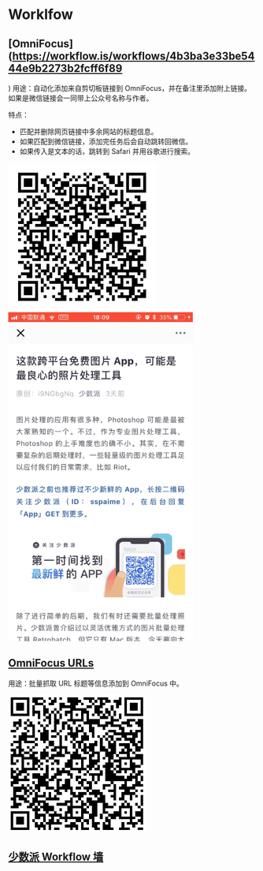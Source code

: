 # Worklfow
## [OmniFocus](https://workflow.is/workflows/4b3ba3e33be5444e9b2273b2fcff6f89
)
用途：自动化添加来自剪切板链接到 OmniFocus，并在备注里添加附上链接。如果是微信链接会一同带上公众号名称与作者。

特点：
- 匹配并删除网页链接中多余网站的标题信息。
- 如果匹配到微信链接，添加完任务后会自动跳转回微信。
- 如果传入是文本的话，跳转到 Safari 并用谷歌进行搜索。

![](/Workflow/PIC/OmniFocus.png)
<img src="/Workflow/PIC/OmniFocus.gif" width="375" height="667"/>

## [OmniFocus URLs](https://workflow.is/workflows/327d6900a61640bb86b9987b06029eca)
用途：批量抓取 URL 标题等信息添加到 OmniFocus 中。

![](/Workflow/PIC/OmniFocusURLs.png)


## [少数派 Workflow 墙](http://workflow.sspai.com/#/main/workflow)